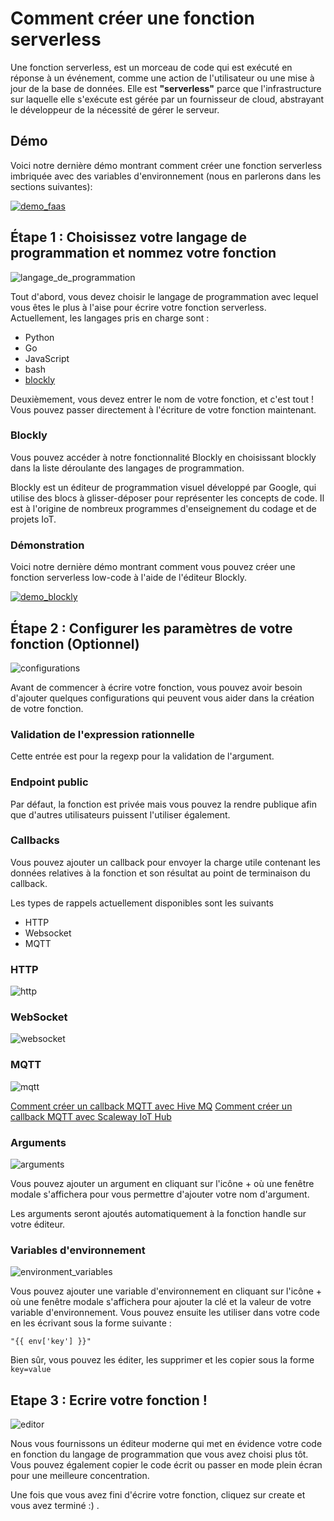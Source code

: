 # Comment créer une fonction serverless

Une fonction serverless, est un morceau de code qui est exécuté en réponse à un événement, comme une action de l'utilisateur ou une mise à jour de la base de données. Elle est __"serverless"__ parce que l'infrastructure sur laquelle elle s'exécute est gérée par un fournisseur de cloud, abstrayant le développeur de la nécessité de gérer le serveur.

## Démo

Voici notre dernière démo montrant comment créer une fonction serverless imbriquée avec des variables d'environnement (nous en parlerons dans les sections suivantes):

[![demo_faas](../../../../img/demo_faas.png)](https://www.youtube.com/watch?v=J6t95NXQGnM)

## Étape 1 : Choisissez votre langage de programmation et nommez votre fonction

![langage_de_programmation](../../../../img/faas/function.png)

Tout d'abord, vous devez choisir le langage de programmation avec lequel vous êtes le plus à l'aise pour écrire votre fonction serverless. Actuellement, les langages pris en charge sont :

- Python
- Go
- JavaScript
- bash
- [blockly](#Blockly)

Deuxièmement, vous devez entrer le nom de votre fonction, et c'est tout ! Vous pouvez passer directement à l'écriture de votre fonction maintenant.

### Blockly

Vous pouvez accéder à notre fonctionnalité Blockly en choisissant blockly dans la liste déroulante des langages de programmation.

Blockly est un éditeur de programmation visuel développé par Google, qui utilise des blocs à glisser-déposer pour représenter les concepts de code. Il est à l'origine de nombreux programmes d'enseignement du codage et de projets IoT.

### Démonstration

Voici notre dernière démo montrant comment vous pouvez créer une fonction serverless low-code à l'aide de l'éditeur Blockly.

[ ![demo_blockly](../../../../img/demo_blockly.png)](https://youtu.be/ikBNQmlXJY8)

## Étape 2 : Configurer les paramètres de votre fonction (Optionnel)

![configurations](../../../../img/faas/function2.png)

Avant de commencer à écrire votre fonction, vous pouvez avoir besoin d'ajouter quelques configurations qui peuvent vous aider dans la création de votre fonction.

### Validation de l'expression rationnelle

Cette entrée est pour la regexp pour la validation de l'argument.

### Endpoint public

Par défaut, la fonction est privée mais vous pouvez la rendre publique afin que d'autres utilisateurs puissent l'utiliser également.

### Callbacks

Vous pouvez ajouter un callback pour envoyer la charge utile contenant les données relatives à la fonction et son résultat au point de terminaison du callback.

Les types de rappels actuellement disponibles sont les suivants

- HTTP
- Websocket
- MQTT

### HTTP

![http](../../../../img/faas/http_callback.png)

### WebSocket

![websocket](../../../../img/faas/websocket_callback.png)

### MQTT

![mqtt](../../../../img/faas/mqtt_callback.png)

[Comment créer un callback MQTT avec Hive MQ](./how_to_create_mqtt_hive_mq.md)
[Comment créer un callback MQTT avec Scaleway IoT Hub](./how_to_create_mqtt_scaleway.md)

### Arguments

![arguments](../../../../img/faas/function_arguments.png)

Vous pouvez ajouter un argument en cliquant sur l'icône + où une fenêtre modale s'affichera pour vous permettre d'ajouter votre nom d'argument.

Les arguments seront ajoutés automatiquement à la fonction handle sur votre éditeur.

### Variables d'environnement

![environment_variables](../../../../img/faas/function_environment_variable.png)

Vous pouvez ajouter une variable d'environnement en cliquant sur l'icône + où une fenêtre modale s'affichera pour ajouter la clé et la valeur de votre variable d'environnement. Vous pouvez ensuite les utiliser dans votre code en les écrivant sous la forme suivante :

```shell
"{{ env['key'] }}"
```

Bien sûr, vous pouvez les éditer, les supprimer et les copier sous la forme `key=value`

## Etape 3 : Ecrire votre fonction !

![editor](../../../../img/faas/function_editor.png)

Nous vous fournissons un éditeur moderne qui met en évidence votre code en fonction du langage de programmation que vous avez choisi plus tôt. Vous pouvez également copier le code écrit ou passer en mode plein écran pour une meilleure concentration.

Une fois que vous avez fini d'écrire votre fonction, cliquez sur create et vous avez terminé :) .
